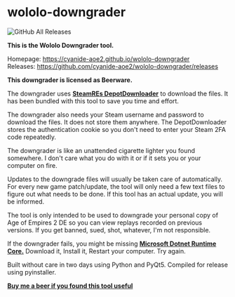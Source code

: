 # wololo-downgrader

![GitHub All Releases](https://img.shields.io/github/downloads/cyanide-aoe2/wololo-downgrader/total?style=plastic)

**This is the Wololo Downgrader tool.**

 Homepage: <a href="https://cyanide-aoe2.github.io/wololo-downgrader">https://cyanide-aoe2.github.io/wololo-downgrader</a><br>
 Releases: <a href="https://github.com/cyanide-aoe2/wololo-downgrader/releases">https://github.com/cyanide-aoe2/wololo-downgrader/releases</a>


<b>This downgrader is licensed as Beerware.</b>

The downgrader uses <a href="https://github.com/SteamRE/DepotDownloader"><b>SteamREs 
DepotDownloader</b></a> to download the files. It has been bundled with this tool to save you time
 and effort.
 
The downgrader also needs your Steam username and password to download the files. 
It does not store them anywhere. The DepotDownloader stores the authentication cookie so you 
don't need to enter your Steam 2FA code repeatedly.

The downgrader is like an unattended cigarette lighter you found somewhere. I don't care what you do with it or if it sets you or 
your computer on fire.

Updates to the downgrade files will usually be taken care of automatically. For every new game patch/update, the tool will only need a few text files to figure out what needs to be done. If this tool has an actual update, you will be informed.

The tool is only intended to be used to downgrade your personal copy of Age of Empires 2 DE so you can view replays recorded on previous versions. If you get banned, sued, shot, whatever, I'm not responsible.

If the downgrader fails, you might be missing <a href="https://dotnet.microsoft.com/download/dotnet-core/current/runtime"><b>Microsoft Dotnet Runtime Core.</b></a> Download it, Install it, Restart your computer. Try again.

Built without care in two days using Python and PyQt5. Compiled for release using pyinstaller.

<a href="https://www.buymeacoffee.com/cyanide"><b>Buy me a beer if you found this tool useful</b></a>
